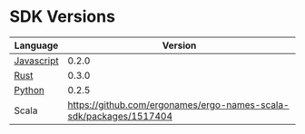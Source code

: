 # SDK Versions

| Language | Version |
| -------- | ------- |
| [Javascript](https://www.npmjs.com/package/ergonames) | 0.2.0 |
| [Rust](https://crates.io/crates/ergonames) | 0.3.0 |
| [Python](https://pypi.org/project/ergonames/) | 0.2.5 |
| Scala | https://github.com/ergonames/ergo-names-scala-sdk/packages/1517404 | 0.2.0 |


